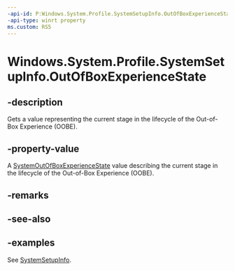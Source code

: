 ```yaml
---
-api-id: P:Windows.System.Profile.SystemSetupInfo.OutOfBoxExperienceState
-api-type: winrt property
ms.custom: RS5
---
```


<!-- Property syntax.
public SystemOutOfBoxExperienceState OutOfBoxExperienceState { get; }
-->

# Windows.System.Profile.SystemSetupInfo.OutOfBoxExperienceState

## -description
Gets a value representing the current stage in the lifecycle of the Out-of-Box Experience (OOBE).

## -property-value
A [SystemOutOfBoxExperienceState](systemoutofboxexperiencestate.md) value describing the current stage in the lifecycle of the Out-of-Box Experience (OOBE).

## -remarks

## -see-also

## -examples
See [SystemSetupInfo](systemsetupinfo.md).
